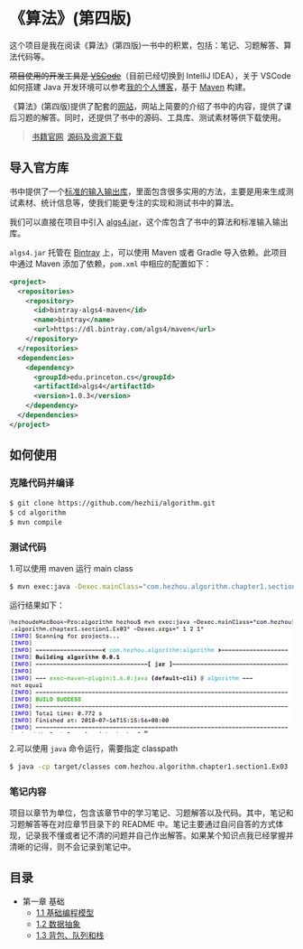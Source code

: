 # 《算法》(第四版)

这个项目是我在阅读《算法》(第四版)一书中的积累，包括：笔记、习题解答、算法代码等。

~~项目使用的开发工具是 [VSCode](https://code.visualstudio.com/)~~（目前已经切换到 IntelliJ IDEA），关于 VSCode 如何搭建 Java 开发环境可以参考[我的个人博客](http://blog.whezh.com/vscode-java/)，基于 [Maven](https://maven.apache.org/) 构建。

《算法》(第四版)提供了配套的[网站](https://algs4.cs.princeton.edu/home/)，网站上简要的介绍了书中的内容，提供了课后习题的解答。同时，还提供了书中的源码、工具库、测试素材等供下载使用。

>[书籍官网](https://algs4.cs.princeton.edu/home/)&ensp;[源码及资源下载](https://algs4.cs.princeton.edu/code/)

## 导入官方库

书中提供了一个[标准的输入输出库](https://introcs.cs.princeton.edu/java/stdlib/)，里面包含很多实用的方法，主要是用来生成测试素材、统计信息等，使我们能更专注的实现和测试书中的算法。

我们可以直接在项目中引入 [algs4.jar](https://algs4.cs.princeton.edu/code/algs4.jar)，这个库包含了书中的算法和标准输入输出库。

`algs4.jar` 托管在 [Bintray](https://bintray.com/algs4/maven/algs4/) 上，可以使用 Maven 或者 Gradle 导入依赖。此项目中通过 Maven 添加了依赖，`pom.xml` 中相应的配置如下：

```xml
<project>
  <repositories>
    <repository>
      <id>bintray-algs4-maven</id>
      <name>bintray</name>
      <url>https://dl.bintray.com/algs4/maven</url>
    </repository>
  </repositories>
  <dependencies>
    <dependency>
      <groupId>edu.princeton.cs</groupId>
      <artifactId>algs4</artifactId>
      <version>1.0.3</version>
    </dependency>
  </dependencies>
</project>
```

## 如何使用

### 克隆代码并编译

```bash
$ git clone https://github.com/hezhii/algorithm.git
$ cd algorithm
$ mvn compile
```

### 测试代码

1.可以使用 maven 运行 main class

```bash
$ mvn exec:java -Dexec.mainClass="com.hezhou.algorithm.chapter1.section1.Ex03" -Dexec.args=" 1 2 1"
```

运行结果如下：

![](./.github/mvn_exec_result.png)

2.可以使用 `java` 命令运行，需要指定 classpath

```bash
$ java -cp target/classes com.hezhou.algorithm.chapter1.section1.Ex03
```

### 笔记内容

项目以章节为单位，包含该章节中的学习笔记、习题解答以及代码。其中，笔记和习题解答等在对应章节目录下的 README 中。笔记主要通过自问自答的方式体现，记录我不懂或者记不清的问题并自己作出解答。如果某个知识点我已经掌握并清晰的记得，则不会记录到笔记中。

## 目录

- 第一章 基础
  - [1.1 基础编程模型](https://github.com/hezhii/algorithm/tree/master/src/main/java/com/hezhou/algorithm/chapter1/section1)
  - [1.2 数据抽象](https://github.com/hezhii/algorithm/tree/master/src/main/java/com/hezhou/algorithm/chapter1/section2)
  - [1.3 背包、队列和栈](https://github.com/hezhii/algorithm/tree/master/src/main/java/com/hezhou/algorithm/chapter1/section3)